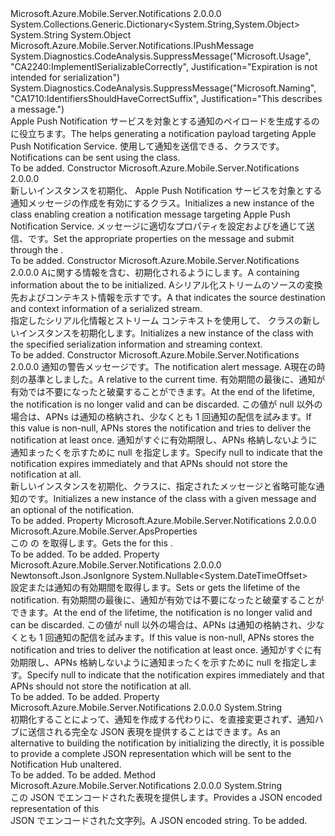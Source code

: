 <Type Name="ApplePushMessage" FullName="Microsoft.Azure.Mobile.Server.ApplePushMessage">
  <TypeSignature Language="C#" Value="public class ApplePushMessage : System.Collections.Generic.Dictionary&lt;string,object&gt;, Microsoft.Azure.Mobile.Server.Notifications.IPushMessage" />
  <TypeSignature Language="ILAsm" Value=".class public auto ansi serializable beforefieldinit ApplePushMessage extends System.Collections.Generic.Dictionary`2&lt;string, object&gt; implements class Microsoft.Azure.Mobile.Server.Notifications.IPushMessage" />
  <TypeSignature Language="DocId" Value="T:Microsoft.Azure.Mobile.Server.ApplePushMessage" />
  <TypeSignature Language="VB.NET" Value="Public Class ApplePushMessage&#xA;Inherits Dictionary(Of String, Object)&#xA;Implements IPushMessage" />
  <TypeSignature Language="F#" Value="type ApplePushMessage = class&#xA;    inherit Dictionary&lt;string, obj&gt;&#xA;    interface IPushMessage" />
  <AssemblyInfo>
    <AssemblyName>Microsoft.Azure.Mobile.Server.Notifications</AssemblyName>
    <AssemblyVersion>2.0.0.0</AssemblyVersion>
  </AssemblyInfo>
  <Base>
    <BaseTypeName>System.Collections.Generic.Dictionary&lt;System.String,System.Object&gt;</BaseTypeName>
    <BaseTypeArguments>
      <BaseTypeArgument TypeParamName="!0">System.String</BaseTypeArgument>
      <BaseTypeArgument TypeParamName="!1">System.Object</BaseTypeArgument>
    </BaseTypeArguments>
  </Base>
  <Interfaces>
    <Interface>
      <InterfaceName>Microsoft.Azure.Mobile.Server.Notifications.IPushMessage</InterfaceName>
    </Interface>
  </Interfaces>
  <Attributes>
    <Attribute>
      <AttributeName>System.Diagnostics.CodeAnalysis.SuppressMessage("Microsoft.Usage", "CA2240:ImplementISerializableCorrectly", Justification="Expiration is not intended for serialization")</AttributeName>
    </Attribute>
    <Attribute>
      <AttributeName>System.Diagnostics.CodeAnalysis.SuppressMessage("Microsoft.Naming", "CA1710:IdentifiersShouldHaveCorrectSuffix", Justification="This describes a message.")</AttributeName>
    </Attribute>
  </Attributes>
  <Docs>
    <summary>
            <span data-ttu-id="73afd-101"><see cref="T:Microsoft.Azure.Mobile.Server.ApplePushMessage" /> Apple Push Notification サービスを対象とする通知のペイロードを生成するのに役立ちます。</span><span class="sxs-lookup"><span data-stu-id="73afd-101">The <see cref="T:Microsoft.Azure.Mobile.Server.ApplePushMessage" /> helps generating a notification payload targeting Apple Push Notification Service.</span></span> <span data-ttu-id="73afd-102">使用して通知を送信できる、<see cref="T:Microsoft.Azure.Mobile.Server.Notifications.PushClient" />クラスです。</span><span class="sxs-lookup"><span data-stu-id="73afd-102">Notifications can be sent using the <see cref="T:Microsoft.Azure.Mobile.Server.Notifications.PushClient" /> class.</span></span>
            </summary>
    <remarks>To be added.</remarks>
  </Docs>
  <Members>
    <Member MemberName=".ctor">
      <MemberSignature Language="C#" Value="public ApplePushMessage ();" />
      <MemberSignature Language="ILAsm" Value=".method public hidebysig specialname rtspecialname instance void .ctor() cil managed" />
      <MemberSignature Language="DocId" Value="M:Microsoft.Azure.Mobile.Server.ApplePushMessage.#ctor" />
      <MemberSignature Language="VB.NET" Value="Public Sub New ()" />
      <MemberType>Constructor</MemberType>
      <AssemblyInfo>
        <AssemblyName>Microsoft.Azure.Mobile.Server.Notifications</AssemblyName>
        <AssemblyVersion>2.0.0.0</AssemblyVersion>
      </AssemblyInfo>
      <Parameters />
      <Docs>
        <summary>
            <span data-ttu-id="73afd-103">新しいインスタンスを初期化、 <see cref="T:Microsoft.Azure.Mobile.Server.ApplePushMessage" /> Apple Push Notification サービスを対象とする通知メッセージの作成を有効にするクラス。</span><span class="sxs-lookup"><span data-stu-id="73afd-103">Initializes a new instance of the <see cref="T:Microsoft.Azure.Mobile.Server.ApplePushMessage" /> class enabling creation a notification message targeting Apple Push Notification Service.</span></span> <span data-ttu-id="73afd-104">メッセージに適切なプロパティを設定およびを通じて送信、<see cref="T:Microsoft.Azure.Mobile.Server.Notifications.PushClient" />です。</span><span class="sxs-lookup"><span data-stu-id="73afd-104">Set the appropriate properties on the message and submit through the <see cref="T:Microsoft.Azure.Mobile.Server.Notifications.PushClient" />.</span></span>
            </summary>
        <remarks>To be added.</remarks>
      </Docs>
    </Member>
    <Member MemberName=".ctor">
      <MemberSignature Language="C#" Value="protected ApplePushMessage (System.Runtime.Serialization.SerializationInfo info, System.Runtime.Serialization.StreamingContext context);" />
      <MemberSignature Language="ILAsm" Value=".method familyhidebysig specialname rtspecialname instance void .ctor(class System.Runtime.Serialization.SerializationInfo info, valuetype System.Runtime.Serialization.StreamingContext context) cil managed" />
      <MemberSignature Language="DocId" Value="M:Microsoft.Azure.Mobile.Server.ApplePushMessage.#ctor(System.Runtime.Serialization.SerializationInfo,System.Runtime.Serialization.StreamingContext)" />
      <MemberSignature Language="VB.NET" Value="Protected Sub New (info As SerializationInfo, context As StreamingContext)" />
      <MemberSignature Language="F#" Value="new Microsoft.Azure.Mobile.Server.ApplePushMessage : System.Runtime.Serialization.SerializationInfo * System.Runtime.Serialization.StreamingContext -&gt; Microsoft.Azure.Mobile.Server.ApplePushMessage" Usage="new Microsoft.Azure.Mobile.Server.ApplePushMessage (info, context)" />
      <MemberType>Constructor</MemberType>
      <AssemblyInfo>
        <AssemblyName>Microsoft.Azure.Mobile.Server.Notifications</AssemblyName>
        <AssemblyVersion>2.0.0.0</AssemblyVersion>
      </AssemblyInfo>
      <Parameters>
        <Parameter Name="info" Type="System.Runtime.Serialization.SerializationInfo" />
        <Parameter Name="context" Type="System.Runtime.Serialization.StreamingContext" />
      </Parameters>
      <Docs>
        <param name="info"><span data-ttu-id="73afd-105">A<see cref="T:System.Runtime.Serialization.SerializationInfo" />に関する情報を含む、<see cref="T:Microsoft.Azure.Mobile.Server.AlertProperties" />初期化されるようにします。</span><span class="sxs-lookup"><span data-stu-id="73afd-105">A <see cref="T:System.Runtime.Serialization.SerializationInfo" /> containing information about the <see cref="T:Microsoft.Azure.Mobile.Server.AlertProperties" /> to be initialized.</span></span></param>
        <param name="context"><span data-ttu-id="73afd-106">A<see cref="T:System.Runtime.Serialization.StreamingContext" />シリアル化ストリームのソースの変換先およびコンテキスト情報を示すです。</span><span class="sxs-lookup"><span data-stu-id="73afd-106">A <see cref="T:System.Runtime.Serialization.StreamingContext" /> that indicates the source destination and context information of a serialized stream.</span></span></param>
        <summary>
            <span data-ttu-id="73afd-107">指定したシリアル化情報とストリーム コンテキストを使用して、<see cref="T:Microsoft.Azure.Mobile.Server.ApplePushMessage" /> クラスの新しいインスタンスを初期化します。</span><span class="sxs-lookup"><span data-stu-id="73afd-107">Initializes a new instance of the <see cref="T:Microsoft.Azure.Mobile.Server.ApplePushMessage" /> class with the specified serialization information and streaming context.</span></span>
            </summary>
        <remarks>To be added.</remarks>
      </Docs>
    </Member>
    <Member MemberName=".ctor">
      <MemberSignature Language="C#" Value="public ApplePushMessage (string alert, Nullable&lt;TimeSpan&gt; expiration);" />
      <MemberSignature Language="ILAsm" Value=".method public hidebysig specialname rtspecialname instance void .ctor(string alert, valuetype System.Nullable`1&lt;valuetype System.TimeSpan&gt; expiration) cil managed" />
      <MemberSignature Language="DocId" Value="M:Microsoft.Azure.Mobile.Server.ApplePushMessage.#ctor(System.String,System.Nullable{System.TimeSpan})" />
      <MemberSignature Language="VB.NET" Value="Public Sub New (alert As String, expiration As Nullable(Of TimeSpan))" />
      <MemberSignature Language="F#" Value="new Microsoft.Azure.Mobile.Server.ApplePushMessage : string * Nullable&lt;TimeSpan&gt; -&gt; Microsoft.Azure.Mobile.Server.ApplePushMessage" Usage="new Microsoft.Azure.Mobile.Server.ApplePushMessage (alert, expiration)" />
      <MemberType>Constructor</MemberType>
      <AssemblyInfo>
        <AssemblyName>Microsoft.Azure.Mobile.Server.Notifications</AssemblyName>
        <AssemblyVersion>2.0.0.0</AssemblyVersion>
      </AssemblyInfo>
      <Parameters>
        <Parameter Name="alert" Type="System.String" />
        <Parameter Name="expiration" Type="System.Nullable&lt;System.TimeSpan&gt;" />
      </Parameters>
      <Docs>
        <param name="alert"><span data-ttu-id="73afd-108">通知の警告メッセージです。</span><span class="sxs-lookup"><span data-stu-id="73afd-108">The notification alert message.</span></span></param>
        <param name="expiration"><span data-ttu-id="73afd-109">A<see cref="T:System.TimeSpan" />現在の時刻の基準としました。</span><span class="sxs-lookup"><span data-stu-id="73afd-109">A <see cref="T:System.TimeSpan" /> relative to the current time.</span></span> <span data-ttu-id="73afd-110">有効期間の最後に、通知が有効では不要になったと破棄することができます。</span><span class="sxs-lookup"><span data-stu-id="73afd-110">At the end of the lifetime, the notification is no longer valid and can be discarded.</span></span> <span data-ttu-id="73afd-111">この値が null 以外の場合は、APNs は通知の格納され、少なくとも 1 回通知の配信を試みます。</span><span class="sxs-lookup"><span data-stu-id="73afd-111">If this value is non-null, APNs stores the notification and tries to deliver the notification at least once.</span></span> <span data-ttu-id="73afd-112">通知がすぐに有効期限し、APNs 格納しないように通知まったくを示すために null を指定します。</span><span class="sxs-lookup"><span data-stu-id="73afd-112">Specify null to indicate that the notification expires immediately and that APNs should not store the notification at all.</span></span></param>
        <summary>
            <span data-ttu-id="73afd-113">新しいインスタンスを初期化、<see cref="T:Microsoft.Azure.Mobile.Server.ApplePushMessage" />クラスに、指定された<paramref name="alert" />メッセージと省略可能な<paramref name="expiration" />通知のです。</span><span class="sxs-lookup"><span data-stu-id="73afd-113">Initializes a new instance of the <see cref="T:Microsoft.Azure.Mobile.Server.ApplePushMessage" /> class with a given <paramref name="alert" /> message and an optional <paramref name="expiration" /> of the notification.</span></span> 
            </summary>
        <remarks>To be added.</remarks>
      </Docs>
    </Member>
    <Member MemberName="Aps">
      <MemberSignature Language="C#" Value="public Microsoft.Azure.Mobile.Server.ApsProperties Aps { get; }" />
      <MemberSignature Language="ILAsm" Value=".property instance class Microsoft.Azure.Mobile.Server.ApsProperties Aps" />
      <MemberSignature Language="DocId" Value="P:Microsoft.Azure.Mobile.Server.ApplePushMessage.Aps" />
      <MemberSignature Language="VB.NET" Value="Public ReadOnly Property Aps As ApsProperties" />
      <MemberSignature Language="F#" Value="member this.Aps : Microsoft.Azure.Mobile.Server.ApsProperties" Usage="Microsoft.Azure.Mobile.Server.ApplePushMessage.Aps" />
      <MemberType>Property</MemberType>
      <AssemblyInfo>
        <AssemblyName>Microsoft.Azure.Mobile.Server.Notifications</AssemblyName>
        <AssemblyVersion>2.0.0.0</AssemblyVersion>
      </AssemblyInfo>
      <ReturnValue>
        <ReturnType>Microsoft.Azure.Mobile.Server.ApsProperties</ReturnType>
      </ReturnValue>
      <Docs>
        <summary>
            <span data-ttu-id="73afd-114">この <see cref="T:Microsoft.Azure.Mobile.Server.ApsProperties" /> の <see cref="T:Microsoft.Azure.Mobile.Server.ApplePushMessage" /> を取得します。</span><span class="sxs-lookup"><span data-stu-id="73afd-114">Gets the <see cref="T:Microsoft.Azure.Mobile.Server.ApsProperties" /> for this <see cref="T:Microsoft.Azure.Mobile.Server.ApplePushMessage" />.</span></span>
            </summary>
        <value>To be added.</value>
        <remarks>To be added.</remarks>
      </Docs>
    </Member>
    <Member MemberName="Expiration">
      <MemberSignature Language="C#" Value="public Nullable&lt;DateTimeOffset&gt; Expiration { get; set; }" />
      <MemberSignature Language="ILAsm" Value=".property instance valuetype System.Nullable`1&lt;valuetype System.DateTimeOffset&gt; Expiration" />
      <MemberSignature Language="DocId" Value="P:Microsoft.Azure.Mobile.Server.ApplePushMessage.Expiration" />
      <MemberSignature Language="VB.NET" Value="Public Property Expiration As Nullable(Of DateTimeOffset)" />
      <MemberSignature Language="F#" Value="member this.Expiration : Nullable&lt;DateTimeOffset&gt; with get, set" Usage="Microsoft.Azure.Mobile.Server.ApplePushMessage.Expiration" />
      <MemberType>Property</MemberType>
      <AssemblyInfo>
        <AssemblyName>Microsoft.Azure.Mobile.Server.Notifications</AssemblyName>
        <AssemblyVersion>2.0.0.0</AssemblyVersion>
      </AssemblyInfo>
      <Attributes>
        <Attribute>
          <AttributeName>Newtonsoft.Json.JsonIgnore</AttributeName>
        </Attribute>
      </Attributes>
      <ReturnValue>
        <ReturnType>System.Nullable&lt;System.DateTimeOffset&gt;</ReturnType>
      </ReturnValue>
      <Docs>
        <summary>
            <span data-ttu-id="73afd-115">設定または通知の有効期間を取得します。</span><span class="sxs-lookup"><span data-stu-id="73afd-115">Sets or gets the lifetime of the notification.</span></span> <span data-ttu-id="73afd-116">有効期間の最後に、通知が有効では不要になったと破棄することができます。</span><span class="sxs-lookup"><span data-stu-id="73afd-116">At the end of the lifetime, the notification is no longer valid and can be discarded.</span></span> <span data-ttu-id="73afd-117">この値が null 以外の場合は、APNs は通知の格納され、少なくとも 1 回通知の配信を試みます。</span><span class="sxs-lookup"><span data-stu-id="73afd-117">If this value is non-null, APNs stores the notification and tries to deliver the notification at least once.</span></span> <span data-ttu-id="73afd-118">通知がすぐに有効期限し、APNs 格納しないように通知まったくを示すために null を指定します。</span><span class="sxs-lookup"><span data-stu-id="73afd-118">Specify null to indicate that the notification expires immediately and that APNs should not store the notification at all.</span></span>
            </summary>
        <value>To be added.</value>
        <remarks>To be added.</remarks>
      </Docs>
    </Member>
    <Member MemberName="JsonPayload">
      <MemberSignature Language="C#" Value="public string JsonPayload { get; set; }" />
      <MemberSignature Language="ILAsm" Value=".property instance string JsonPayload" />
      <MemberSignature Language="DocId" Value="P:Microsoft.Azure.Mobile.Server.ApplePushMessage.JsonPayload" />
      <MemberSignature Language="VB.NET" Value="Public Property JsonPayload As String" />
      <MemberSignature Language="F#" Value="member this.JsonPayload : string with get, set" Usage="Microsoft.Azure.Mobile.Server.ApplePushMessage.JsonPayload" />
      <MemberType>Property</MemberType>
      <AssemblyInfo>
        <AssemblyName>Microsoft.Azure.Mobile.Server.Notifications</AssemblyName>
        <AssemblyVersion>2.0.0.0</AssemblyVersion>
      </AssemblyInfo>
      <ReturnValue>
        <ReturnType>System.String</ReturnType>
      </ReturnValue>
      <Docs>
        <summary>
            <span data-ttu-id="73afd-119">初期化することによって、通知を作成する代わりに、<see cref="T:Microsoft.Azure.Mobile.Server.ApplePushMessage" />を直接変更されず、通知ハブに送信される完全な JSON 表現を提供することはできます。</span><span class="sxs-lookup"><span data-stu-id="73afd-119">As an alternative to building the notification by initializing the <see cref="T:Microsoft.Azure.Mobile.Server.ApplePushMessage" /> directly, it is possible to provide a complete JSON representation which will be sent to the Notification Hub unaltered.</span></span>
            </summary>
        <value>To be added.</value>
        <remarks>To be added.</remarks>
      </Docs>
    </Member>
    <Member MemberName="ToString">
      <MemberSignature Language="C#" Value="public override string ToString ();" />
      <MemberSignature Language="ILAsm" Value=".method public hidebysig virtual instance string ToString() cil managed" />
      <MemberSignature Language="DocId" Value="M:Microsoft.Azure.Mobile.Server.ApplePushMessage.ToString" />
      <MemberSignature Language="VB.NET" Value="Public Overrides Function ToString () As String" />
      <MemberSignature Language="F#" Value="override this.ToString : unit -&gt; string" Usage="applePushMessage.ToString " />
      <MemberType>Method</MemberType>
      <AssemblyInfo>
        <AssemblyName>Microsoft.Azure.Mobile.Server.Notifications</AssemblyName>
        <AssemblyVersion>2.0.0.0</AssemblyVersion>
      </AssemblyInfo>
      <ReturnValue>
        <ReturnType>System.String</ReturnType>
      </ReturnValue>
      <Parameters />
      <Docs>
        <summary>
            <span data-ttu-id="73afd-120">この JSON でエンコードされた表現を提供します。<see cref="T:Microsoft.Azure.Mobile.Server.ApplePushMessage" /></span><span class="sxs-lookup"><span data-stu-id="73afd-120">Provides a JSON encoded representation of this <see cref="T:Microsoft.Azure.Mobile.Server.ApplePushMessage" /></span></span></summary>
        <returns><span data-ttu-id="73afd-121">JSON でエンコードされた文字列。</span><span class="sxs-lookup"><span data-stu-id="73afd-121">A JSON encoded string.</span></span></returns>
        <remarks>To be added.</remarks>
      </Docs>
    </Member>
  </Members>
</Type>
